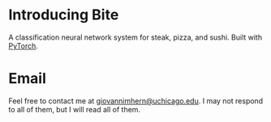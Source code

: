 # Introducing Bite 
A classification neural network system for steak, pizza, and sushi. Built with [PyTorch](https://pytorch.org). 

# Email 
Feel free to contact me at giovannimhern@uchicago.edu. I may not respond to all of them, but I will read all of them. 